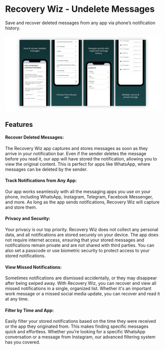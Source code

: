 # Recovery Wiz - Undelete Messages
Save and recover deleted messages from any app via phone’s notification history.

![App Screenshot](https://github.com/Lakshyasukhralia/Notification-History/blob/master/Apple%20iPhone%2011%20Pro%20Max%20Presentation%20(2).png)

## Features
#### Recover Deleted Messages:
The Recovery Wiz app captures and stores messages as soon as they arrive in your notification bar. Even if the sender deletes the message before you read it, our app will have stored the notification, allowing you to view the original content. This is perfect for apps like WhatsApp, where messages can be deleted by the sender.

#### Track Notifications from Any App: 
Our app works seamlessly with all the messaging apps you use on your phone, including WhatsApp, Instagram, Telegram, Facebook Messenger, and more. As long as the app sends notifications, Recovery Wiz will capture and store them.

#### Privacy and Security: 
Your privacy is our top priority. Recovery Wiz does not collect any personal data, and all notifications are stored securely on your device. The app does not require internet access, ensuring that your stored messages and notifications remain private and are not shared with third parties. You can also set a passcode or use biometric security to protect access to your stored notifications.

#### View Missed Notifications: 
Sometimes notifications are dismissed accidentally, or they may disappear after being swiped away. With Recovery Wiz, you can recover and view all missed notifications in a single, organized list. Whether it's an important work message or a missed social media update, you can recover and read it at any time.

#### Filter by Time and App: 
Easily filter your stored notifications based on the time they were received or the app they originated from. This makes finding specific messages quick and effortless. Whether you’re looking for a specific WhatsApp conversation or a message from Instagram, our advanced filtering system has you covered.

